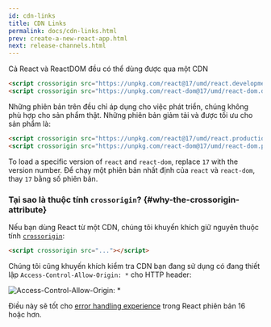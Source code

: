 ```yaml
---
id: cdn-links
title: CDN Links
permalink: docs/cdn-links.html
prev: create-a-new-react-app.html
next: release-channels.html
---
```


Cả React và ReactDOM đều có thể dùng được qua một CDN

```html
<script crossorigin src="https://unpkg.com/react@17/umd/react.development.js"></script>
<script crossorigin src="https://unpkg.com/react-dom@17/umd/react-dom.development.js"></script>
```

Những phiên bản trên đều chỉ áp dụng cho việc phát triển, chúng không phù hợp cho sản phẩm thật. Những phiên bản giảm tải và được tối ưu cho sản phẩm là:

```html
<script crossorigin src="https://unpkg.com/react@17/umd/react.production.min.js"></script>
<script crossorigin src="https://unpkg.com/react-dom@17/umd/react-dom.production.min.js"></script>
```

To load a specific version of `react` and `react-dom`, replace `17` with the version number.
Để chạy một phiên bản nhất định của `react` và `react-dom`, thay `17` bằng số phiên bản.

### Tại sao là thuộc tính `crossorigin`? {#why-the-crossorigin-attribute}

Nếu bạn dùng React từ một CDN, chúng tôi khuyến khích giữ nguyên thuộc tính [`crossorigin`](https://developer.mozilla.org/en-US/docs/Web/HTML/CORS_settings_attributes):

```html
<script crossorigin src="..."></script>
```

Chúng tôi cũng khuyến khích kiểm tra CDN bạn đang sử dụng có đang thiết lập `Access-Control-Allow-Origin: *` cho HTTP header:

![Access-Control-Allow-Origin: *](../images/docs/cdn-cors-header.png)

Điều này sẽ tốt cho [error handling experience](/blog/2017/07/26/error-handling-in-react-16.html) trong React phiên bản 16 hoặc hơn.
